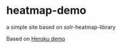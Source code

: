 # heatmap-demo
a simple site based on solr-heatmap-library

Based on [Heroku demo](https://github.com/heroku/node-js-getting-started.git)
